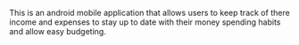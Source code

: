 This is an android mobile application that allows users to keep track of there income and expenses to stay up to date with their money spending habits and allow easy budgeting.
